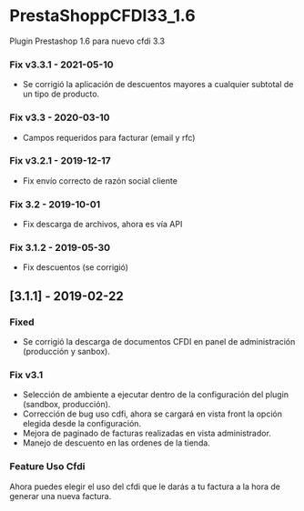 # PrestaShoppCFDI33_1.6
Plugin Prestashop 1.6 para nuevo cfdi 3.3

### Fix v3.3.1 - 2021-05-10
 * Se corrigió la aplicación de descuentos mayores a cualquier subtotal de un tipo de producto.

### Fix v3.3 - 2020-03-10
 * Campos requeridos para facturar (email y rfc)
 
### Fix v3.2.1 - 2019-12-17
 * Fix envío correcto de razón social cliente
 
### Fix 3.2 - 2019-10-01
- Fix descarga de archivos, ahora es vía API

### Fix 3.1.2 - 2019-05-30
- Fix descuentos (se corrigió)

## [3.1.1] - 2019-02-22

### Fixed
- Se corrigió la descarga de documentos CFDI en panel de administración (producción y sanbox).

### Fix v3.1

* Selección de ambiente a ejecutar dentro de la configuración del plugin (sandbox, producción).
* Corrección de bug uso cdfi, ahora se cargará en vista front la opción elegida desde la configuración.
* Mejora de paginado de facturas realizadas en vista administrador.
* Manejo de descuento en las ordenes de la tienda.

### Feature Uso Cfdi
Ahora puedes elegir el uso del cfdi que le darás a tu factura a la hora de generar una nueva factura.
